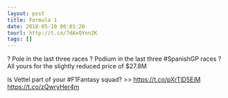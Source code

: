 ```yaml
---
layout: post
title: Formula 1
date: 2018-05-10 00:01:20
tourl: http://t.co/7dAxQYnn2K
tags: []
---
```

? Pole in the last three races
? Podium in the last three #SpanishGP races
? All yours for the slightly reduced price of $27.8M

Is Vettel part of your #F1Fantasy squad? &gt;&gt; https://t.co/pXrTlD5EiM https://t.co/zQwryHer4m